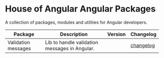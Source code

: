 # House of Angular Angular Packages

A collection of packages, modules and utilities for Angular developers.

| Package             | Description                                               | Version                                                                                                                                   | Changelog                                                |
| ------------------- | --------------------------------------------------------- | ----------------------------------------------------------------------------------------------------------------------------------------- | -------------------------------------------------------- |
| Validation messages | Lib to handle validation messages in Angular.             | | [changelog](./packages/validation-messages/CHANGELOG.md) |
